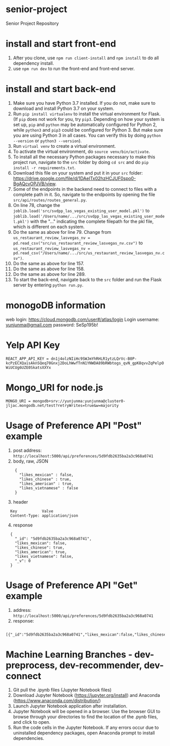 # senior-project
Senior Project Repository

# install and start front-end
1. After you clone, use `npm run client-install` and `npm install` to do all dependency install.
2. use `npm run dev` to run the front-end and front-end server.

# install and start back-end
1. Make sure you have Python 3.7 installed. If you do not, make sure to download and install Python 3.7 on your system.
2. Run `pip install virtualenv` to install the virtual environment for Flask. (If `pip` does not work for you, try `pip3`. Depending on how your system is set up, `pip` and `python` may be automatically configured for Python 2, while `python3` and `pip3` could be configured for Python 3. But make sure you are using Python 3 in all cases. You can verify this by doing `python --version` or `python3 --version`).
3. Run `virtual venv` to create a virtual environment.
4. To activate the virtual environment, do `source venv/bin/activate`.
5. To install all the necessary Python packages necessary to make this project run, navigate to the `src` folder by doing `cd src` and do `pip install -r requirements.txt`.
6. Download this file on your system and put it in your `src` folder: https://drive.google.com/file/d/1DAeITx02hzHCJUF0spo0-BgAQcvOPJVB/view.
7. Some of the endpoints in the backend need to connect to files with a complete path in it. So, navigate to the endpoints by opening the file `src/api/routes/routes_general.py`. 
8. On line 78, change the `joblib.load('src/svdpp_las_vegas_existing_user_model.pkl')` to `joblib.load('/Users/name/.../src/svdpp_las_vegas_existing_user_model.pkl')` with the "..." indicating the complete filepath for the pkl file, which is different on each system.
9. Do the same as above for line 79. Change from `us_restaurant_review_lasvegas_nv = pd.read_csv("src/us_restaurant_review_lasvegas_nv.csv")` to `us_restaurant_review_lasvegas_nv = pd.read_csv("/Users/name/.../src/us_restaurant_review_lasvegas_nv.csv")`.
10. Do the same as above for line 157.
11. Do the same as above for line 158.
12. Do the same as above for line 289.
13. To start the back-end, navigate back to the `src` folder and run the Flask server by entering `python run.py`.

# monogoDB information
web login: https://cloud.mongodb.com/user#/atlas/login
Login username: yunjunma@gmail.com
password:  SeSp195b!

# Yelp API Key
`REACT_APP_API_KEY = dn1j4olzNIiHc9SWJmYhRHLR1ytzLQrVc-B0P-kcPzECXQaisAknSQeq70Gnxj2DoLhWwfTnN1YNWDA89bRWbtogs_qvN_gpK8qvvZqPelpOWiUCUg6UZE0SkatsXXYx`

# Mongo_URI for node.js
`MONGO_URI = mongodb+srv://yunjunma:yunjunma@cluster0-jljac.mongodb.net/test?retryWrites=true&w=majority`

# Usage of Preference API "Post" example
1. post address: `http://localhost:5000/api/preferences/5d9fdb2635ba2a3c968a0741`
2. body, raw, JSON
```
    {
      "likes_mexican" : false,
      "likes_chinese" : true,
      "likes_american" : true,
      "likes_vietnamese" : false
    }
```
3. header
```
  Key           Valve
  Content-Type: application/json
```
4. response
```
  {
    "_id": "5d9fdb2635ba2a3c968a0741",
    "likes_mexican": false,
    "likes_chinese": true,
    "likes_american": true,
    "likes_vietnamese": false,
    "_v": 0
  }
```

# Usage of Preference API "Get" example
1. address: 
    `http://localhost:5000/api/preferences/5d9fdb2635ba2a3c968a0741`
2. response: 
```
  [{"_id":"5d9fdb2635ba2a3c968a0741","likes_mexican":false,"likes_chinese":true,"likes_american":true,"likes_vietnamese":false,"__v":0}]
```
  
# Machine Learning Branches - dev-preprocess, dev-recommender, dev-connect
1. Git pull the .ipynb files (Jupyter Notebook files)
2. Download Jupyter Notebook (https://jupyter.org/install) and Anaconda (https://www.anaconda.com/distribution/)
3. Launch Jupyter Notebook application after installation.
4. Jupyter Notebook will be opened in a browser. Use the browser GUI to browse through your directories to find the location of the      .pynb files, and click to open.
5. Run the code cells in the Jupyter Notebook. If any errors occur due to uninstalled dependency packages, open Anaconda prompt to install dependencies.
